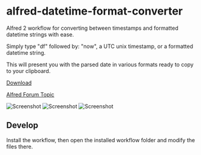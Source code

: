 alfred-datetime-format-converter
================================

Alfred 2 workflow for converting between timestamps and formatted datetime strings with ease.

Simply type "df" followed by: "now", a UTC unix timestamp, or a formatted datetime string.

This will present you with the parsed date in various formats ready to copy to your clipboard.

[Download](https://raw.github.com/mwaterfall/alfred-datetime-format-converter/master/download/DatetimeFormatConverter.alfredworkflow)

[Alfred Forum Topic](http://www.alfredforum.com/topic/1558-datetime-format-converter-convert-between-unix-timestamps-and-datetime-strings/)

![Screenshot](https://raw.github.com/mwaterfall/alfred-datetime-format-converter/master/download/screenshot_1.png)
![Screenshot](https://raw.github.com/mwaterfall/alfred-datetime-format-converter/master/download/screenshot_2.png)
![Screenshot](https://raw.github.com/mwaterfall/alfred-datetime-format-converter/master/download/screenshot_3.png)

Develop
-------

Install the workflow, then open the installed workflow folder and modify the
files there.
